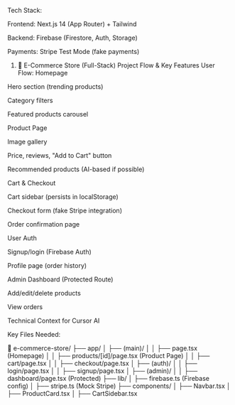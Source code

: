 Tech Stack:

Frontend: Next.js 14 (App Router) + Tailwind

Backend: Firebase (Firestore, Auth, Storage)

Payments: Stripe Test Mode (fake payments)


1. 🛒 E-Commerce Store (Full-Stack)
Project Flow & Key Features
User Flow:
Homepage

Hero section (trending products)

Category filters

Featured products carousel

Product Page

Image gallery

Price, reviews, "Add to Cart" button

Recommended products (AI-based if possible)

Cart & Checkout

Cart sidebar (persists in localStorage)

Checkout form (fake Stripe integration)

Order confirmation page

User Auth

Signup/login (Firebase Auth)

Profile page (order history)

Admin Dashboard (Protected Route)

Add/edit/delete products

View orders

Technical Context for Cursor AI


Key Files Needed:

📂 e-commerce-store/
├── app/
│   ├── (main)/
│   │   ├── page.tsx (Homepage)
│   │   ├── products/[id]/page.tsx (Product Page)
│   │   ├── cart/page.tsx
│   │   ├── checkout/page.tsx
│   ├── (auth)/
│   │   ├── login/page.tsx
│   │   ├── signup/page.tsx
│   ├── (admin)/
│   │   ├── dashboard/page.tsx (Protected)
├── lib/
│   ├── firebase.ts (Firebase config)
│   ├── stripe.ts (Mock Stripe)
├── components/
│   ├── Navbar.tsx
│   ├── ProductCard.tsx
│   ├── CartSidebar.tsx


